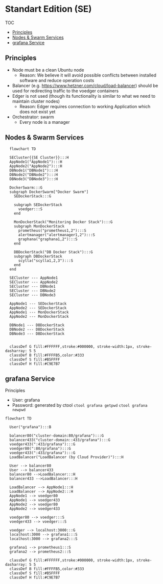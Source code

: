 # Standart Edition (SE)

TOC

- [Principles](#principles)
- [Nodes & Swarm Services](#nodes--swarm-services)
- [grafana Service](#grafana-service)

## Principles

- Node must be a clean Ubuntu node
  - Reason: We believe it will avoid possible conflicts between installed software and reduce operation costs
- Balancer (e.g.  https://www.hetzner.com/cloud/load-balancer) should be used for redirecting traffic to the voedger containers
- Edger is not used (though its functionality is similar to what we need to maintain cluster nodes)
  - Reason: Edger requires connection to working Application which does not exist yet
- Orchestrator: swarm
  - Every node is a manager


## Nodes & Swarm Services

```mermaid
  flowchart TD

  SECluster{{SE Cluster}}:::H
  AppNode1("AppNode1"):::H
  AppNode2("AppNode2"):::H
  DBNode1("DBNode1"):::H
  DBNode2("DBNode2"):::H
  DBNode3("DBNode3"):::H

  DockerSwarm:::G
  subgraph DockerSwarm["Docker Swarm"]
    SEDockerStack:::G
    
    subgraph SEDockerStack
      voedger:::S
    end

    MonDockerStack("Monitoring Docker Stack"):::G
    subgraph MonDockerStack
      prometheus("prometheus1,2"):::S
      alertmanager("alertmanager1,2"):::S
      graphana("graphana1,2"):::S
    end

    DBDockerStack("DB Docker Stack"):::G
    subgraph DBDockerStack
      scylla("scylla1,2,3"):::S
    end
  end

  SECluster --- AppNode1
  SECluster --- AppNode2
  SECluster --- DBNode1
  SECluster --- DBNode2
  SECluster --- DBNode3

  AppNode1 --- SEDockerStack
  AppNode2 --- SEDockerStack
  AppNode1 --- MonDockerStack
  AppNode2 --- MonDockerStack

  DBNode1 --- DBDockerStack
  DBNode2 --- DBDockerStack
  DBNode3 --- DBDockerStack


  classDef G fill:#FFFFFF,stroke:#000000, stroke-width:1px, stroke-dasharray: 5 5
  classDef B fill:#FFFFB5,color:#333
  classDef S fill:#B5FFFF
  classDef H fill:#C9E7B7
```

## grafana Service

Principles

- User: grafana
- Password: generated by ctool
  `ctool grafana getpwd`
  `ctool grafana newpwd`


```mermaid
flowchart TD

  User("grafana"):::B

  balancer80("cluster-domain:80/grafana"):::G
  balancer433("cluster-domain::433/grafana"):::G
  voedger433(":433/grafana"):::G
  voedger80(":80/grafana"):::G
  voedger433(":433/grafana"):::G
  LoadBalancer("LoadBalancer (by Cloud Provider)"):::H

  User --> balancer80
  User --> balancer433
  balancer80 -->LoadBalancer:::H
  balancer433 -->LoadBalancer:::H

  LoadBalancer --> AppNode1:::H
  LoadBalancer --> AppNode2:::H
  AppNode1 --> voedger80
  AppNode1 --> voedger433
  AppNode2 --> voedger80
  AppNode2 --> voedger433

  voedger80 --> voedger:::S
  voedger433 --> voedger:::S

  voedger --> localhost:3000:::G
  localhost:3000 --> grafana1:::S
  localhost:3000 --> grafana2:::S

  grafana1 --> prometheus1:::S
  grafana2 --> prometheus2:::S

  classDef G fill:#FFFFFF,stroke:#000000, stroke-width:1px, stroke-dasharray: 5 5
  classDef B fill:#FFFFB5,color:#333
  classDef S fill:#B5FFFF
  classDef H fill:#C9E7B7
```
